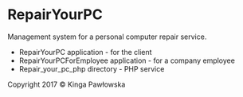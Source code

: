 # RepairYourPC
Management system for a personal computer repair service.
- RepairYourPC application - for the client
- RepairYourPCForEmployee application - for a company employee
- Repair_your_pc_php directory - PHP service

Copyright 2017 © Kinga Pawłowska